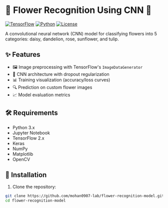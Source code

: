 # 🌸 Flower Recognition Using CNN 🌼

[![TensorFlow](https://img.shields.io/badge/TensorFlow-2.x-orange)](https://www.tensorflow.org/)
[![Python](https://img.shields.io/badge/Python-3.x-blue)](https://www.python.org/)
[![License](https://img.shields.io/badge/License-MIT-green)](LICENSE)

A convolutional neural network (CNN) model for classifying flowers into 5 categories: daisy, dandelion, rose, sunflower, and tulip.


## ✨ Features

- 🖼️ Image preprocessing with TensorFlow's `ImageDataGenerator`
- 🧠 CNN architecture with dropout regularization
- 📊 Training visualization (accuracy/loss curves)
- 🔍 Prediction on custom flower images
- 📈 Model evaluation metrics

## 🛠️ Requirements

- Python 3.x
- Jupyter Notebook
- TensorFlow 2.x
- Keras
- NumPy
- Matplotlib
- OpenCV

## 🚀 Installation

1. Clone the repository:
```bash
git clone https://github.com/mohan0907-lab/flower-recognition-model.git
cd flower-recognition-model
